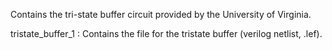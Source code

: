 Contains the tri-state buffer circuit provided by the University of Virginia.

tristate_buffer_1 : Contains the file for the tristate buffer (verilog netlist, .lef).